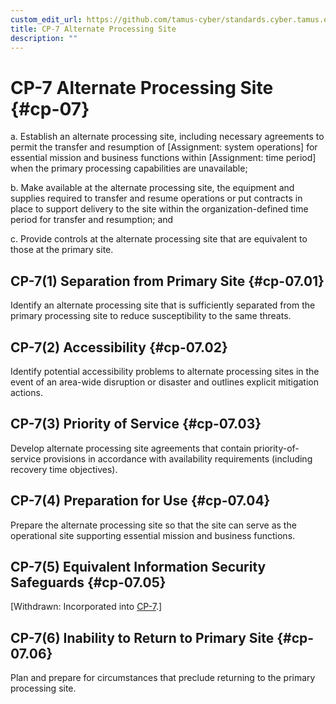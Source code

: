 ```yaml
---
custom_edit_url: https://github.com/tamus-cyber/standards.cyber.tamus.edu/tree/main/content/tamus.edu/TAMUS_profile.xml
title: CP-7 Alternate Processing Site
description: ""
---
```


# CP-7 Alternate Processing Site {#cp-07}

a. Establish an alternate processing site, including necessary agreements to permit the transfer and resumption of [Assignment: system operations] for essential mission and business functions within [Assignment: time period] when the primary processing capabilities are unavailable;

b. Make available at the alternate processing site, the equipment and supplies required to transfer and resume operations or put contracts in place to support delivery to the site within the organization-defined time period for transfer and resumption; and

c. Provide controls at the alternate processing site that are equivalent to those at the primary site.

## CP-7(1) Separation from Primary Site {#cp-07.01}

Identify an alternate processing site that is sufficiently separated from the primary processing site to reduce susceptibility to the same threats.

## CP-7(2) Accessibility {#cp-07.02}

Identify potential accessibility problems to alternate processing sites in the event of an area-wide disruption or disaster and outlines explicit mitigation actions.

## CP-7(3) Priority of Service {#cp-07.03}

Develop alternate processing site agreements that contain priority-of-service provisions in accordance with availability requirements (including recovery time objectives).

## CP-7(4) Preparation for Use {#cp-07.04}

Prepare the alternate processing site so that the site can serve as the operational site supporting essential mission and business functions.

## CP-7(5) Equivalent Information Security Safeguards {#cp-07.05}

[Withdrawn: Incorporated into [CP-7](../cp/cp-07#cp-07).]

## CP-7(6) Inability to Return to Primary Site {#cp-07.06}

Plan and prepare for circumstances that preclude returning to the primary processing site.

